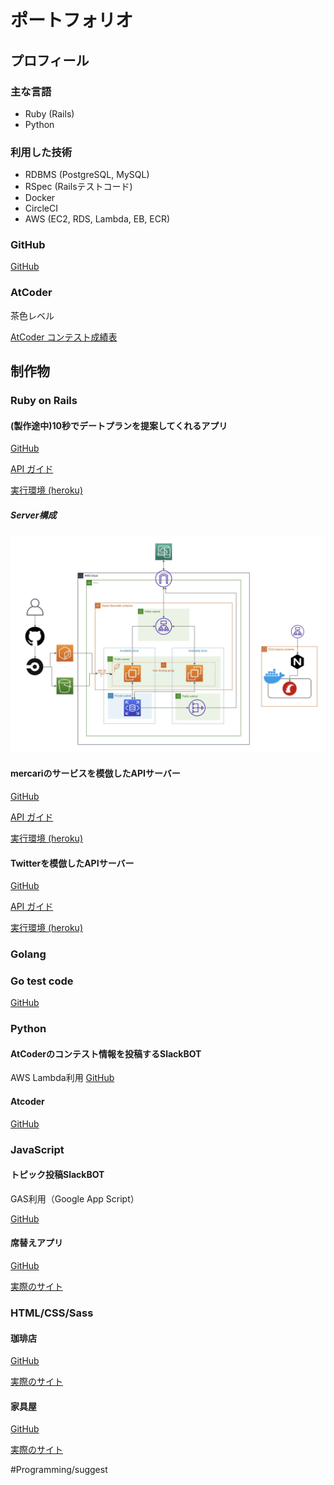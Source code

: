 # ポートフォリオ
## プロフィール
### 主な言語
* Ruby (Rails)
* Python

### 利用した技術
* RDBMS (PostgreSQL, MySQL)
* RSpec (Railsテストコード)
* Docker
* CircleCI
* AWS (EC2, RDS, Lambda, EB, ECR)

### GitHub
[GitHub](https://github.com/necocoa)

### AtCoder
茶色レベル

[AtCoder コンテスト成績表](https://atcoder.jp/users/necocoa/history)


## 制作物
### Ruby on Rails
#### (製作途中)10秒でデートプランを提案してくれるアプリ
[GitHub](https://github.com/quelcode-0-teamA/date-suggester-rails)

[API ガイド](https://github.com/quelcode-0-teamA/date-suggester-rails/wiki)

[実行環境 (heroku)](https://api-date-suggester-dev.herokuapp.com/)

##### Server構成
![](https://raw.githubusercontent.com/necocoa/img-stock/master/date-suggester-app.jpg)

####  mercariのサービスを模倣したAPIサーバー
[GitHub](https://github.com/necocoa/rails-make-api-for-mercari)

[API ガイド](https://github.com/necocoa/rails-make-api-for-mercari#api-mercari)

[実行環境 (heroku)](https://rails-mercari-api-201372.herokuapp.com/)

#### Twitterを模倣したAPIサーバー
[GitHub](https://github.com/necocoa/rails-make-api-for-userpost)

[API ガイド](https://github.com/necocoa/rails-make-api-for-userpost#api-userpost)

[実行環境 (heroku)](https://api-userpost-yn26as.herokuapp.com/)


### Golang
### Go test code
[GitHub](https://github.com/necocoa/go-rest-api-with-mux)


### Python
#### AtCoderのコンテスト情報を投稿するSlackBOT
AWS Lambda利用
[GitHub](https://github.com/necocoa/python-lambda-slack-bot)

#### Atcoder
[GitHub](https://github.com/necocoa/atcoder)


### JavaScript
#### トピック投稿SlackBOT
GAS利用（Google App Script）

[GitHub](https://github.com/necocoa/gas-send-topic-to-slack)

#### 席替えアプリ
[GitHub](https://github.com/necocoa/js-change-seats)

[実際のサイト](https://necocoa.github.io/js-change-seats/)


### HTML/CSS/Sass
#### 珈琲店
[GitHub](https://github.com/necocoa/html-narita-caffee)

[実際のサイト](https://necocoa.github.io/html-narita-caffee/)

#### 家具屋
[GitHub](https://github.com/necocoa/html-furniture-store)

[実際のサイト](https://necocoa.github.io/html-furniture-store/)

#Programming/suggest
